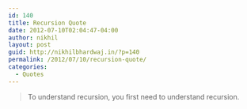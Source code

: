 ```yaml
---
id: 140
title: Recursion Quote
date: 2012-07-10T02:04:47-04:00
author: nikhil
layout: post
guid: http://nikhilbhardwaj.in/?p=140
permalink: /2012/07/10/recursion-quote/
categories:
  - Quotes
---
```

> To understand recursion, you first need to understand recursion.
